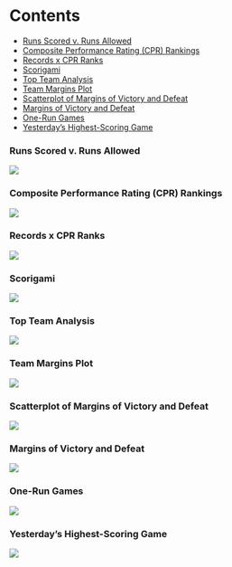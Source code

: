 
# Contents

- [Runs Scored v. Runs Allowed](#runs-scored-v.-runs-allowed)
- [Composite Performance Rating (CPR)
  Rankings](#composite-performance-rating-cpr-rankings)
- [Records x CPR Ranks](#records-x-cpr-ranks)
- [Scorigami](#scorigami)
- [Top Team Analysis](#top-team-analysis)
- [Team Margins Plot](#team-margins-plot)
- [Scatterplot of Margins of Victory and
  Defeat](#scatterplot-of-margins-of-victory-and-defeat)
- [Margins of Victory and Defeat](#margins-of-victory-and-defeat)
- [One-Run Games](#one-run-games)
- [Yesterday’s Highest-Scoring Game](#yesterdays-highest-scoring-game)

### Runs Scored v. Runs Allowed

![](README_files/figure-gfm/unnamed-chunk-5-1.png)<!-- -->

### Composite Performance Rating (CPR) Rankings

![](README_files/figure-gfm/unnamed-chunk-8-1.png)<!-- -->

### Records x CPR Ranks

![](README_files/figure-gfm/unnamed-chunk-10-1.png)<!-- -->

### Scorigami

![](README_files/figure-gfm/unnamed-chunk-11-1.png)<!-- -->

### Top Team Analysis

![](README_files/figure-gfm/unnamed-chunk-12-1.png)<!-- -->

### Team Margins Plot

![](README_files/figure-gfm/unnamed-chunk-13-1.png)<!-- -->

### Scatterplot of Margins of Victory and Defeat

![](README_files/figure-gfm/unnamed-chunk-15-1.png)<!-- -->

### Margins of Victory and Defeat

![](README_files/figure-gfm/unnamed-chunk-16-1.png)<!-- -->

### One-Run Games

![](README_files/figure-gfm/unnamed-chunk-17-1.png)<!-- -->

### Yesterday’s Highest-Scoring Game

![](README_files/figure-gfm/unnamed-chunk-18-1.png)<!-- -->
